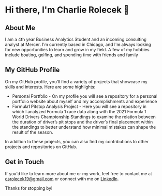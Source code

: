 # Hi there, I'm Charlie Rolecek 👋

## About Me

I am a 4th year Business Analytics Student and an incoming consulting analyst at Mercer. I'm currently based in Chicago, and I'm always looking for new opportunities to learn and grow in my field. A few of my hobbies include boating, golfing, and spending time with friends and family

## My GitHub Profile

On my GitHub profile, you'll find a variety of projects that showcase my skills and interests. Here are some highlights:

- Personal Portfolio - On my profile you will see a repository for a personal portfolio website about myself and my accomplishments and experience
- Formula1 Pitstop Analysis Project - Here you will see a repository in which I analyzed Formula 1 race data along with the 2021 Formula 1 World Drivers Championship Standings to examine the relation between the duration of driver’s pit stops and the driver’s final placement within the standings to better understand how minimal mistakes can shape the result of the season.

In addition to these projects, you can also find my contributions to other projects and repositories on GitHub.

## Get in Touch

If you'd like to learn more about me or my work, feel free to contact me at csrolecek19@gmail.com or connect with me on [LinkedIn](https://www.linkedin.com/in/charlierolecek/).

Thanks for stopping by!
